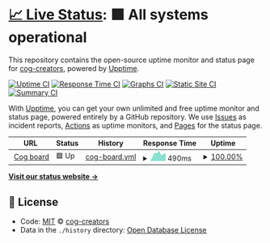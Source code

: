 # [📈 Live Status](https://status.discord.red): <!--live status--> **🟩 All systems operational**

This repository contains the open-source uptime monitor and status page for [cog-creators](https://cogboard.red), powered by [Upptime](https://github.com/upptime/upptime).

[![Uptime CI](https://github.com/koj-co/upptime/workflows/Uptime%20CI/badge.svg)](https://github.com/koj-co/upptime/actions?query=workflow%3A%22Uptime+CI%22)
[![Response Time CI](https://github.com/koj-co/upptime/workflows/Response%20Time%20CI/badge.svg)](https://github.com/koj-co/upptime/actions?query=workflow%3A%22Response+Time+CI%22)
[![Graphs CI](https://github.com/koj-co/upptime/workflows/Graphs%20CI/badge.svg)](https://github.com/koj-co/upptime/actions?query=workflow%3A%22Graphs+CI%22)
[![Static Site CI](https://github.com/koj-co/upptime/workflows/Static%20Site%20CI/badge.svg)](https://github.com/koj-co/upptime/actions?query=workflow%3A%22Static+Site+CI%22)
[![Summary CI](https://github.com/koj-co/upptime/workflows/Summary%20CI/badge.svg)](https://github.com/koj-co/upptime/actions?query=workflow%3A%22Summary+CI%22)

With [Upptime](https://upptime.js.org), you can get your own unlimited and free uptime monitor and status page, powered entirely by a GitHub repository. We use [Issues](https://github.com/cog-creators/red-status/issues) as incident reports, [Actions](https://github.com/cog-creators/red-status/actions) as uptime monitors, and [Pages](https://status.discord.red) for the status page.

<!--start: status pages-->
<!-- This summary is generated by Upptime (https://github.com/upptime/upptime) -->
<!-- Do not edit this manually, your changes will be overwritten -->
<!-- prettier-ignore -->
| URL | Status | History | Response Time | Uptime |
| --- | ------ | ------- | ------------- | ------ |
| <img alt="" src="https://favicons.githubusercontent.com/cogboard.discord.red" height="13"> [Cog board](https://cogboard.discord.red) | 🟩 Up | [cog-board.yml](https://github.com/Cog-Creators/Red-Status/commits/HEAD/history/cog-board.yml) | <details><summary><img alt="Response time graph" src="./graphs/cog-board/response-time-week.png" height="20"> 490ms</summary><br><a href="https://status.discord.red/history/cog-board"><img alt="Response time 382" src="https://img.shields.io/endpoint?url=https%3A%2F%2Fraw.githubusercontent.com%2FCog-Creators%2FRed-Status%2FHEAD%2Fapi%2Fcog-board%2Fresponse-time.json"></a><br><a href="https://status.discord.red/history/cog-board"><img alt="24-hour response time 506" src="https://img.shields.io/endpoint?url=https%3A%2F%2Fraw.githubusercontent.com%2FCog-Creators%2FRed-Status%2FHEAD%2Fapi%2Fcog-board%2Fresponse-time-day.json"></a><br><a href="https://status.discord.red/history/cog-board"><img alt="7-day response time 490" src="https://img.shields.io/endpoint?url=https%3A%2F%2Fraw.githubusercontent.com%2FCog-Creators%2FRed-Status%2FHEAD%2Fapi%2Fcog-board%2Fresponse-time-week.json"></a><br><a href="https://status.discord.red/history/cog-board"><img alt="30-day response time 420" src="https://img.shields.io/endpoint?url=https%3A%2F%2Fraw.githubusercontent.com%2FCog-Creators%2FRed-Status%2FHEAD%2Fapi%2Fcog-board%2Fresponse-time-month.json"></a><br><a href="https://status.discord.red/history/cog-board"><img alt="1-year response time 382" src="https://img.shields.io/endpoint?url=https%3A%2F%2Fraw.githubusercontent.com%2FCog-Creators%2FRed-Status%2FHEAD%2Fapi%2Fcog-board%2Fresponse-time-year.json"></a></details> | <details><summary><a href="https://status.discord.red/history/cog-board">100.00%</a></summary><a href="https://status.discord.red/history/cog-board"><img alt="All-time uptime 99.36%" src="https://img.shields.io/endpoint?url=https%3A%2F%2Fraw.githubusercontent.com%2FCog-Creators%2FRed-Status%2FHEAD%2Fapi%2Fcog-board%2Fuptime.json"></a><br><a href="https://status.discord.red/history/cog-board"><img alt="24-hour uptime 100.00%" src="https://img.shields.io/endpoint?url=https%3A%2F%2Fraw.githubusercontent.com%2FCog-Creators%2FRed-Status%2FHEAD%2Fapi%2Fcog-board%2Fuptime-day.json"></a><br><a href="https://status.discord.red/history/cog-board"><img alt="7-day uptime 100.00%" src="https://img.shields.io/endpoint?url=https%3A%2F%2Fraw.githubusercontent.com%2FCog-Creators%2FRed-Status%2FHEAD%2Fapi%2Fcog-board%2Fuptime-week.json"></a><br><a href="https://status.discord.red/history/cog-board"><img alt="30-day uptime 100.00%" src="https://img.shields.io/endpoint?url=https%3A%2F%2Fraw.githubusercontent.com%2FCog-Creators%2FRed-Status%2FHEAD%2Fapi%2Fcog-board%2Fuptime-month.json"></a><br><a href="https://status.discord.red/history/cog-board"><img alt="1-year uptime 99.36%" src="https://img.shields.io/endpoint?url=https%3A%2F%2Fraw.githubusercontent.com%2FCog-Creators%2FRed-Status%2FHEAD%2Fapi%2Fcog-board%2Fuptime-year.json"></a></details>

<!--end: status pages-->

[**Visit our status website →**](https://status.discord.red)

## 📄 License

- Code: [MIT](./LICENSE) © [cog-creators](https://cogboard.red)
- Data in the `./history` directory: [Open Database License](https://opendatacommons.org/licenses/odbl/1-0/)
